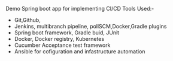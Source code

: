 Demo Spring boot app for implementing CI/CD
Tools Used:-

- Git,Github,
- Jenkins, multibranch pipeline, pollSCM,Docker,Gradle plugins
- Spring boot framework, Gradle buid, JUnit
- Docker, Docker registry, Kubernetes
- Cucumber Acceptance test framework
- Ansible for cofiguration and infastructure automation
